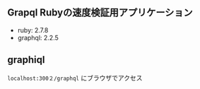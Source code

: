 Grapql Rubyの速度検証用アプリケーション
---

- ruby: 2.7.8
- graphql: 2.2.5


## graphiql

`localhost:300２/graphql` にブラウザでアクセス
